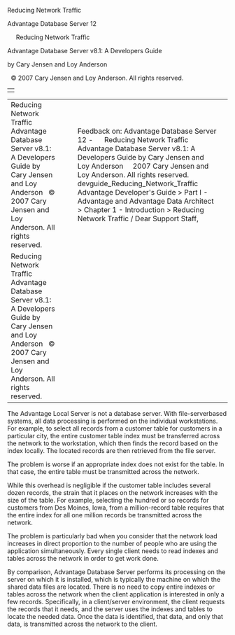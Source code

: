 Reducing Network Traffic




Advantage Database Server 12  

     Reducing Network Traffic

Advantage Database Server v8.1: A Developers Guide

by Cary Jensen and Loy Anderson

  © 2007 Cary Jensen and Loy Anderson. All rights reserved.

|  |
| --- |
|  |

|  |  |  |  |  |
| --- | --- | --- | --- | --- |
| Reducing Network Traffic  Advantage Database Server v8.1: A Developers Guide  by Cary Jensen and Loy Anderson    © 2007 Cary Jensen and Loy Anderson. All rights reserved. |  |  | Feedback on: Advantage Database Server 12 -      Reducing Network Traffic Advantage Database Server v8.1: A Developers Guide by Cary Jensen and Loy Anderson     2007 Cary Jensen and Loy Anderson. All rights reserved. devguide\_Reducing\_Network\_Traffic Advantage Developer's Guide > Part I - Advantage and Advantage Data Architect > Chapter 1 - Introduction > Reducing Network Traffic / Dear Support Staff, |  |
| Reducing Network Traffic  Advantage Database Server v8.1: A Developers Guide  by Cary Jensen and Loy Anderson    © 2007 Cary Jensen and Loy Anderson. All rights reserved. |  |  |  |  |

The Advantage Local Server is not a database server. With file-serverbased systems, all data processing is performed on the individual workstations. For example, to select all records from a customer table for customers in a particular city, the entire customer table index must be transferred across the network to the workstation, which then finds the record based on the index locally. The located records are then retrieved from the file server.

The problem is worse if an appropriate index does not exist for the table. In that case, the entire table must be transmitted across the network.

While this overhead is negligible if the customer table includes several dozen records, the strain that it places on the network increases with the size of the table. For example, selecting the hundred or so records for customers from Des Moines, Iowa, from a million-record table requires that the entire index for all one million records be transmitted across the network.

The problem is particularly bad when you consider that the network load increases in direct proportion to the number of people who are using the application simultaneously. Every single client needs to read indexes and tables across the network in order to get work done.

By comparison, Advantage Database Server performs its processing on the server on which it is installed, which is typically the machine on which the shared data files are located. There is no need to copy entire indexes or tables across the network when the client application is interested in only a few records. Specifically, in a client/server environment, the client requests the records that it needs, and the server uses the indexes and tables to locate the needed data. Once the data is identified, that data, and only that data, is transmitted across the network to the client.